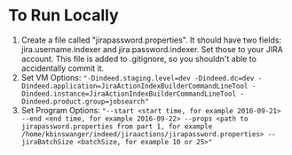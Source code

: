 # To Run Locally
1. Create a file called "jirapassword.properties". It should have two fields: jira.username.indexer and jira.password.indexer. Set those to your JIRA account. This file is added to .gitignore, so you shouldn't able to accidentally commit it.
2. Set VM Options: ```"-Dindeed.staging.level=dev -Dindeed.dc=dev -Dindeed.application=JiraActionIndexBuilderCommandLineTool -Dindeed.instance=JiraActionIndexBuilderCommandLineTool -Dindeed.product.group=jobsearch"```
3. Set Program Options: ```"--start <start time, for example 2016-09-21> --end <end time, for example 2016-09-22> --props <path to jirapassword.properties from part 1, for example /home/kbinswanger/indeed/jiraactions/jirapassword.properties> --jiraBatchSize <batchSize, for example 10 or 25>"```